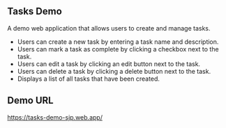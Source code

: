 ## Tasks Demo

A demo web application that allows users to create and manage tasks.

- Users can create a new task by entering a task name and description.
- Users can mark a task as complete by clicking a checkbox next to the task.
- Users can edit a task by clicking an edit button next to the task.
- Users can delete a task by clicking a delete button next to the task.
- Displays a list of all tasks that have been created.

## Demo URL

https://tasks-demo-sjp.web.app/
